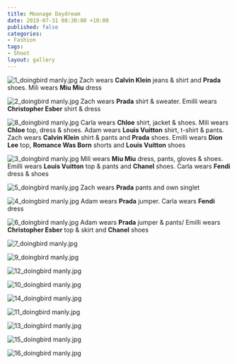 ```yaml
---
title: Moonage Daydream
date: 2019-07-31 08:30:00 +10:00
published: false
categories:
- Fashion
tags:
- Shoot
layout: gallery
---
```


![1_doingbird manly.jpg](/uploads/1_doingbird%20manly.jpg)
Zach wears **Calvin Klein** jeans & shirt and **Prada** shoes. Mili wears **Miu Miu** dress

![2_doingbird manly.jpg](/uploads/2_doingbird%20manly.jpg)
Zach wears **Prada** shirt & sweater. Emilli wears **Christopher Esber** shirt & dress

![8_doingbird manly.jpg](/uploads/8_doingbird%20manly.jpg)
Carla wears **Chloe** shirt, jacket & shoes. Mili wears **Chloe** top, dress & shoes. Adam wears **Louis Vuitton** shirt, t-shirt & pants. Zach wears **Calvin Klein** shirt & pants and **Prada** shoes. Emilli wears **Dion Lee** top, **Romance Was Born** shorts and **Louis Vuitton** shoes

![3_doingbird manly.jpg](/uploads/3_doingbird%20manly.jpg)
Mili wears **Miu Miu** dress, pants, gloves & shoes. Emilli wears **Louis Vuitton** top & pants and **Chanel** shoes. Carla wears **Fendi** dress & shoes

![5_doingbird manly.jpg](/uploads/5_doingbird%20manly.jpg)
Zach wears **Prada** pants and own singlet

![4_doingbird manly.jpg](/uploads/4_doingbird%20manly.jpg)
Adam wears **Prada** jumper. Carla wears **Fendi** dress

![6_doingbird manly.jpg](/uploads/6_doingbird%20manly.jpg)
Adam wears **Prada** jumper & pants/ Emilli wears **Christopher Esber** top & skirt and **Chanel** shoes

![7_doingbird manly.jpg](/uploads/7_doingbird%20manly.jpg)

![9_doingbird manly.jpg](/uploads/9_doingbird%20manly.jpg)

![12_doingbird  manly.jpg](/uploads/12_doingbird%20%20manly.jpg)

![10_doingbird manly.jpg](/uploads/10_doingbird%20manly.jpg)

![14_doingbird manly.jpg](/uploads/14_doingbird%20manly.jpg)

![11_doingbird manly.jpg](/uploads/11_doingbird%20manly.jpg)

![13_doingbird manly.jpg](/uploads/13_doingbird%20manly.jpg)

![15_doingbird manly.jpg](/uploads/15_doingbird%20manly.jpg)

![16_doingbird manly.jpg](/uploads/16_doingbird%20manly.jpg)

